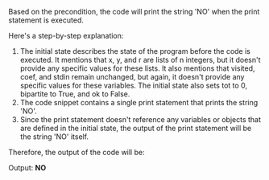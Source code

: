 Based on the precondition, the code will print the string 'NO' when the print statement is executed.

Here's a step-by-step explanation:

1. The initial state describes the state of the program before the code is executed. It mentions that x, y, and r are lists of n integers, but it doesn't provide any specific values for these lists. It also mentions that visited, coef, and stdin remain unchanged, but again, it doesn't provide any specific values for these variables. The initial state also sets tot to 0, bipartite to True, and ok to False.
2. The code snippet contains a single print statement that prints the string 'NO'.
3. Since the print statement doesn't reference any variables or objects that are defined in the initial state, the output of the print statement will be the string 'NO' itself.

Therefore, the output of the code will be:

Output: **NO**